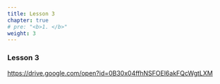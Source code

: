 ```yaml
---
title: Lesson 3   
chapter: true
# pre: "<b>1. </b>"
weight: 3
---
```


### Lesson 3

https://drive.google.com/open?id=0B30x04ffhNSFOEl6akFQcWgtLXM
